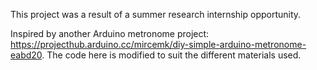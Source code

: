 This project was a result of a summer research internship opportunity.

Inspired by another Arduino metronome project: https://projecthub.arduino.cc/mircemk/diy-simple-arduino-metronome-eabd20. The code here is modified to suit the different materials used.
